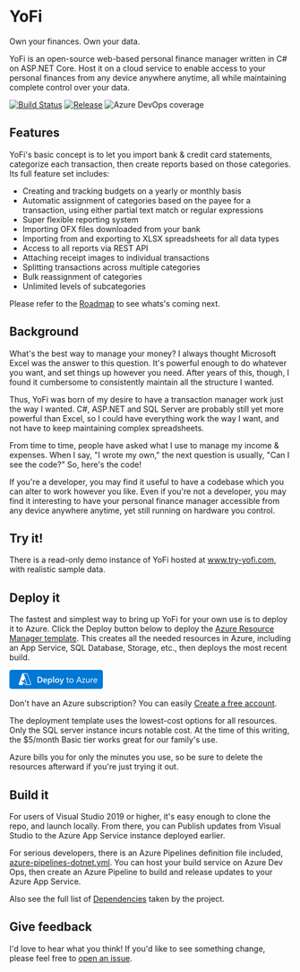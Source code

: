 ﻿# YoFi

Own your finances. Own your data.

YoFi is an open-source web-based personal finance manager written in C# on ASP<meta/>.NET Core. Host it on a cloud service to enable access to your personal finances from any device anywhere anytime, all while maintaining complete control over your data.

[![Build Status](https://jcoliz.visualstudio.com/Ofx/_apis/build/status/YoFi%20DotNet?branchName=master)](https://jcoliz.visualstudio.com/Ofx/_build/latest?definitionId=20&branchName=master)
[![Release](https://jcoliz.vsrm.visualstudio.com/_apis/public/Release/badge/c9089da1-9273-4ee3-b0a0-b26a5e1661d7/1/1)](https://jcoliz.vsrm.visualstudio.com/_apis/public/Release/badge/c9089da1-9273-4ee3-b0a0-b26a5e1661d7/1/1)
![Azure DevOps coverage](https://img.shields.io/azure-devops/coverage/jcoliz/YoFi/25)

## Features

YoFi's basic concept is to let you import bank & credit card statements, categorize each
transaction, then create reports based on those categories. Its full feature set includes:

* Creating and tracking budgets on a yearly or monthly basis
* Automatic assignment of categories based on the payee for a transaction, using either partial text match or regular expressions
* Super flexible reporting system
* Importing OFX files downloaded from your bank
* Importing from and exporting to XLSX spreadsheets for all data types 
* Access to all reports via REST API
* Attaching receipt images to individual transactions
* Splitting transactions across multiple categories
* Bulk reassignment of categories
* Unlimited levels of subcategories

Please refer to the [Roadmap](/docs/Roadmap.md) to see whats's coming next.

## Background

What's the best way to manage your money? I always thought Microsoft Excel was the answer to this
question. It's powerful enough to do whatever you want, and set things up however you need. After
years of this, though, I found it cumbersome to consistently maintain all the structure I wanted.

Thus, YoFi was born of my desire to have a transaction manager work just the way I wanted. C#, ASP<meta/>.NET and SQL Server are probably still yet more powerful than Excel, so I could have everything work the
way I want, and not have to keep maintaining complex spreadsheets.

From time to time, people have asked what I use to manage my income & expenses. When I say, "I wrote
my own," the next question is usually, "Can I see the code?" So, here's the code!

If you're a developer, you may find it useful to have a codebase which you can alter to work however
you like. Even if you're not a developer, you may find it interesting to have your personal finance
manager accessible from any device anywhere anytime, yet still running on hardware you control.

## Try it!

There is a read-only demo instance of YoFi hosted at www.try-yofi.com, with realistic sample data.

## Deploy it

The fastest and simplest way to bring up YoFi for your own use is to deploy it to Azure.
Click the Deploy button below to deploy the [Azure Resource Manager template](./deploy/ARM-Template.md).
This creates all the needed resources in Azure, including an App Service, SQL Database, 
Storage, etc., then deploys the most recent build. 

[![Deploy To Azure](/docs/images/deploytoazure.png)](https://portal.azure.com/#create/Microsoft.Template/uri/https%3a%2f%2fraw.githubusercontent.com%2fjcoliz%2fyofi%2fmaster%2fdeploy%2fyofi.azuredeploy.json)

Don't have an Azure subscription? You can easily [Create a free account](https://azure.microsoft.com/en-us/free/).

The deployment template uses the lowest-cost options for all resources. Only the SQL server instance 
incurs notable cost. At the time of this writing, the $5/month Basic tier works great for our family's
use.

Azure bills you for only the minutes you use, so be sure to delete the resources afterward if you're just trying it out.

## Build it

For users of Visual Studio 2019 or higher, it's easy enough to clone the repo, and launch locally.
From there, you can Publish updates from Visual Studio to the Azure App Service instance deployed earlier.

For serious developers, there is an Azure Pipelines definition file included, [azure-pipelines-dotnet.yml](/azure-pipelines-dotnet.yml). You can host your build
service on Azure Dev Ops, then create an Azure Pipeline to build and release updates to your Azure App Service.

Also see the full list of [Dependencies](/docs/Dependencies.md) taken by the project.

## Give feedback

I'd love to hear what you think! If you'd like to see something change, please feel free to [open an issue](https://github.com/jcoliz/yofi/issues/new).